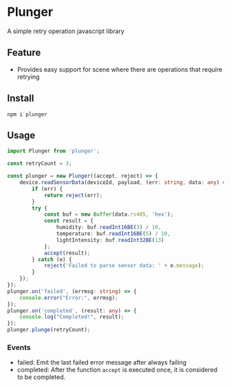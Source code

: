 # Plunger
A simple retry operation javascript library

## Feature

- Provides easy support for scene where there are operations that require retrying

## Install

`npm i plunger`

## Usage

```typescript
import Plunger from 'plunger';

const retryCount = 3;

const plunger = new Plunger((accept, reject) => {
    device.readSensorData(deviceId, payload, (err: string, data: any) => {
        if (err) {
            return reject(err);
        }
        try {
            const buf = new Buffer(data.rs485, 'hex');
            const result = {
                humidity: buf.readInt16BE(3) / 10,
                temperature: buf.readInt16BE(5) / 10,
                lightIntensity: buf.readInt32BE(13)
            };
            accept(result);
        } catch (e) {
            reject('Failed to parse sensor data: ' + e.message);
        }
    });
});
plunger.on('failed', (errmsg: string) => {
    console.error("Error:", errmsg);
});
plunger.on('completed', (result: any) => {
    console.log("Completed!", result);
});
plunger.plunge(retryCount);

```

### Events

- failed: Emit the last failed error message after always failing
- completed: After the function `accept` is executed once, it is considered to be completed.
